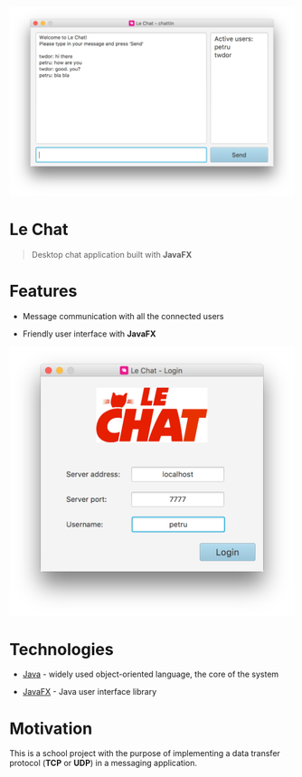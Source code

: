 ![Preview](./preview/preview2.png)

# Le Chat

> Desktop chat application built with **JavaFX**

# Features

* Message communication with all the connected users

* Friendly user interface with **JavaFX**

<p align="center">
  <img src="./preview/preview1.png" alt="Preview" width="540px"/>
</p>


# Technologies

* [Java](https://go.java/) - widely used object-oriented language, the core of the system

* [JavaFX](http://docs.oracle.com/javafx/2/overview/jfxpub-overview.htm) - Java user interface library


# Motivation

This is a school project with the purpose of implementing a data transfer protocol (**TCP** or **UDP**) in a messaging application.
